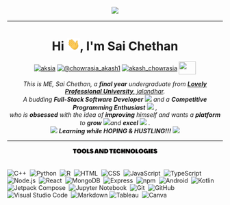 <p align="center">
  <img src="https://github.com/thompsonemerson/thompsonemerson/raw/master/cover-thompson.png" height="200"/>
</p>
<hr>
<h1 align="center">Hi <img src="https://raw.githubusercontent.com/ABSphreak/ABSphreak/master/gifs/Hi.gif" width="30px">, I'm Sai Chethan</h1>
<p align="center">
<a href="https://www.linkedin.com/in/addetlasaichethan/" target="blank"><img align="center" src="https://cdn.jsdelivr.net/npm/simple-icons@3.0.1/icons/linkedin.svg" alt="aksia" height="30" width="40" /></a>
<a href="https://www.hackerrank.com/profile/12109834_chethan" target="blank"><img align="center" src="https://cdn.jsdelivr.net/npm/simple-icons@3.0.1/icons/hackerrank.svg" alt="@chowrasia_akash1" height="30" width="40" /></a>
<a href="https://leetcode.com/u/sai_chethan/" target="blank"><img align="center" src="https://cdn.jsdelivr.net/npm/simple-icons@3.0.1/icons/leetcode.svg" alt="akash_chowrasia" height="30" width="40" /></a>
 <a href = "mailto: chethanaddetla@gmail.com"><img align="center" src="https://simpleicons.org/icons/gmail.svg" height="30" width="40" /></a>
</p>
<p align="center">
  <em>
    This is ME, Sai Chethan, a <b>final year</b> undergraduate from <a href="https://www.lpu.in/"> <b>Lovely Professional University</b>, jalandhar</a>. <br>
    A budding <b>Full-Stack Software Developer</b> <img src="https://github.com/TheDudeThatCode/TheDudeThatCode/blob/master/Assets/Developer.gif" width="30px"> and a <b>Competitive Programming Enthusiast</b>&nbsp;<img src="https://github.com/TheDudeThatCode/TheDudeThatCode/blob/master/Assets/Designer.gif" width="36px">&nbsp,<br>who is <b>obsessed</b>
    with the idea of <b>improving</b> himself and wants a <b>platform</b> to 
    <b>grow</b> <img src="https://github.com/TheDudeThatCode/TheDudeThatCode/blob/master/Assets/Rocket.gif" width="18px">and 
    <b>excel</b> <img src="https://github.com/TheDudeThatCode/TheDudeThatCode/blob/master/Assets/Medal.gif" width="20px">&nbsp.
  </em> 
  <br>
  <img src="https://media.giphy.com/media/VgCDAzcKvsR6OM0uWg/giphy.gif" width="50" /> <b><i>Learning while HOPING & HUSTLING!!!</i></b> <img src="https://media.giphy.com/media/7j2hfyeVcDtf2/giphy.gif" width="50" />
</p>
<hr>
<p align="center">
<img src="https://github.com/ChethanAddetla/ChethanAddetla/blob/main/tools.png" width="40%" />
</p>

 ## 
  ![C++](https://img.shields.io/badge/-C++-0D1117?style=flat&logo=c%2B%2B&logoColor=%2300599C)&nbsp;
  ![Python](https://img.shields.io/badge/-Python-0D1117?style=flat&logo=python)&nbsp;
  ![R](https://img.shields.io/badge/-R-0D1117?style=flat&logo=r&logoColor=276DC3)&nbsp;
  ![HTML](https://img.shields.io/badge/-HTML-0D1117?style=flat&logo=HTML5)&nbsp;
  ![CSS](https://img.shields.io/badge/-CSS-0D1117?style=flat&logo=CSS3&logoColor=1572B6)&nbsp;
  ![JavaScript](https://img.shields.io/badge/-JavaScript-0D1117?style=flat&logo=javascript)&nbsp;
  ![TypeScript](https://img.shields.io/badge/-TypeScript-0D1117?style=flat&logo=typescript)&nbsp;
  ![Node.js](https://img.shields.io/badge/-Node.js-0D1117?style=flat&logo=node.js)&nbsp;
  ![React](https://img.shields.io/badge/-React-0D1117?style=flat&logo=react)&nbsp;
  ![MongoDB](https://img.shields.io/badge/-MongoDB-0D1117?style=flat&logo=mongodb&logoColor=)&nbsp;
  ![Express](https://img.shields.io/badge/-Express-0D1117?style=flat&logo=express&logoColor)&nbsp;
  ![npm](https://img.shields.io/badge/-npm-0D1117?style=flat&logo=npm&logoColor=CB3837)&nbsp;
  ![Android](https://img.shields.io/badge/-Android-0D1117?style=flat&logo=android&logoColor)&nbsp;
  ![Kotlin](https://img.shields.io/badge/-Kotlin-0D1117?style=flat&logo=kotlin)&nbsp;
  ![Jetpack Compose](https://img.shields.io/badge/-Jetpack--Compose-0D1117?style=flat&logo=jetpackcompose&logoColor=4285F4)&nbsp;
  ![Jupyter Notebook](https://img.shields.io/badge/-Jupyter%20Notebook-0D1117?style=flat&logo=jupyter)&nbsp;
  ![Git](https://img.shields.io/badge/-Git-0D1117?style=flat&logo=git)&nbsp;
  ![GitHub](https://img.shields.io/badge/-GitHub-0D1117?style=flat&logo=github)&nbsp;
  ![Visual Studio Code](https://img.shields.io/badge/-VS%20Code-0D1117?style=flat&logo=visual-studio-code&logoColor=007ACC)&nbsp;
  ![Markdown](https://img.shields.io/badge/-Markdown-0D1117?style=flat&logo=markdown)
  ![Tableau](https://img.shields.io/badge/-Tableau-0D1117?style=flat&logo=tableau&logoColor)&nbsp;
  ![Canva](https://img.shields.io/badge/-Canva-0D1117?style=flat&logo=canva&logoColor)&nbsp;

  
